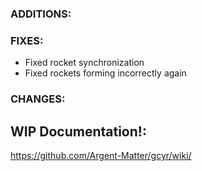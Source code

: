 ### ADDITIONS:

### FIXES:
- Fixed rocket synchronization
- Fixed rockets forming incorrectly again

### CHANGES:

## WIP Documentation!:

https://github.com/Argent-Matter/gcyr/wiki/
